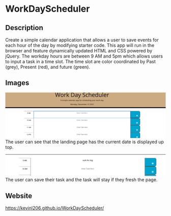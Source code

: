 # WorkDayScheduler

## Description 

Create a simple calendar application that allows a user to save events for each hour of the day by modifying starter code. This app will run in the browser and feature dynamically updated HTML and CSS powered by jQuery. The workday hours are between 9 AM and 5pm which allows users to input a task in a time slot. The time slot are color coordinated by Past (grey), Present (red), and future (green).

## Images
![screenshot](./02-Challenge/Assets/workfront.png)
The user can see that the landing page has the current date is displayed up top.

![screenshot](./02-Challenge/Assets/workschedul.png)
The user can save their task and the task will stay if they fresh the page.
## Website
https://kevinl206.github.io/WorkDayScheduler/
